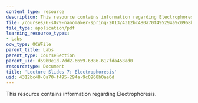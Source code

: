 ```yaml
---
content_type: resource
description: This resource contains information regarding Electrophoresis.
file: /courses/6-s079-nanomaker-spring-2013/4312bc480a70f495294a9c0968b0ae6d_MIT6_S079S13_slides07.pdf
file_type: application/pdf
learning_resource_types:
- Labs
ocw_type: OCWFile
parent_title: Labs
parent_type: CourseSection
parent_uid: d59b0e1d-7dd2-6659-6386-617fda458ad0
resourcetype: Document
title: 'Lecture Slides 7: Electrophoresis'
uid: 4312bc48-0a70-f495-294a-9c0968b0ae6d
---
```

This resource contains information regarding Electrophoresis.

